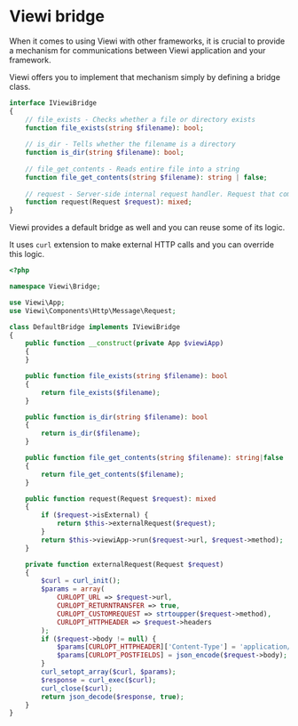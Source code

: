 # Viewi bridge

When it comes to using Viewi with other frameworks, it is crucial to provide a mechanism for communications between Viewi application and your framework.

Viewi offers you to implement that mechanism simply by defining a bridge class.

```php
interface IViewiBridge
{
    // file_exists - Checks whether a file or directory exists
    function file_exists(string $filename): bool;
    
    // is_dir - Tells whether the filename is a directory
    function is_dir(string $filename): bool;
    
    // file_get_contents - Reads entire file into a string
    function file_get_contents(string $filename): string | false;
    
    // request - Server-side internal request handler. Request that comes from Viewi component.
    function request(Request $request): mixed;
}
```

Viewi provides a default bridge as well and you can reuse some of its logic.

It uses `curl` extension to make external HTTP calls and you can override this logic.

```php
<?php

namespace Viewi\Bridge;

use Viewi\App;
use Viewi\Components\Http\Message\Request;

class DefaultBridge implements IViewiBridge
{
    public function __construct(private App $viewiApp)
    {
    }

    public function file_exists(string $filename): bool
    {
        return file_exists($filename);
    }

    public function is_dir(string $filename): bool
    {
        return is_dir($filename);
    }

    public function file_get_contents(string $filename): string|false
    {
        return file_get_contents($filename);
    }

    public function request(Request $request): mixed
    {
        if ($request->isExternal) {
            return $this->externalRequest($request);
        }
        return $this->viewiApp->run($request->url, $request->method);
    }

    private function externalRequest(Request $request)
    {
        $curl = curl_init();
        $params = array(
            CURLOPT_URL => $request->url,
            CURLOPT_RETURNTRANSFER => true,
            CURLOPT_CUSTOMREQUEST => strtoupper($request->method),
            CURLOPT_HTTPHEADER => $request->headers
        );
        if ($request->body != null) {
            $params[CURLOPT_HTTPHEADER]['Content-Type'] = 'application/json';
            $params[CURLOPT_POSTFIELDS] = json_encode($request->body);
        }
        curl_setopt_array($curl, $params);
        $response = curl_exec($curl);
        curl_close($curl);
        return json_decode($response, true);
    }
}
```